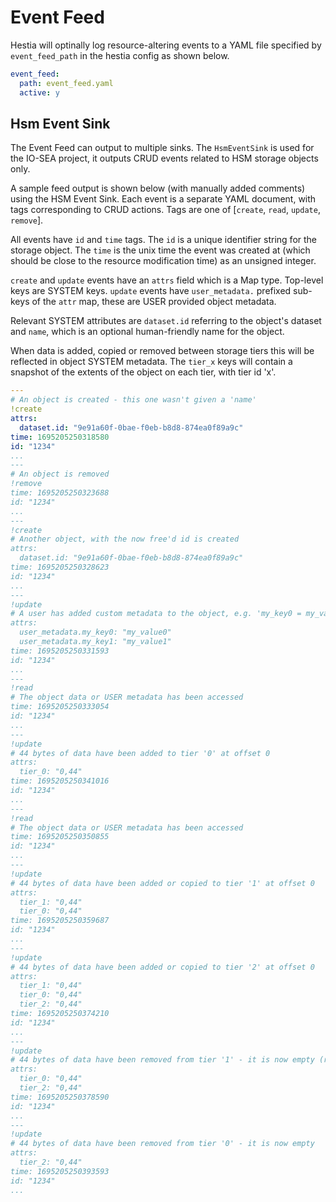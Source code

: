 # Event Feed

Hestia will optinally log resource-altering events to a YAML file specified by `event_feed_path` in the hestia config as shown below. 

```yaml
event_feed:
  path: event_feed.yaml
  active: y
```

## Hsm Event Sink

The Event Feed can output to multiple sinks. The `HsmEventSink` is used for the IO-SEA project, it outputs CRUD events related to HSM storage objects only.

A sample feed output is shown below (with manually added comments) using the HSM Event Sink. Each event is a separate YAML document, with tags corresponding to CRUD actions. Tags are one of [`create`, `read`, `update`, `remove`]. 

All events have `id` and `time` tags. The `id` is a unique identifier string for the storage object. The `time` is the unix time the event was created at (which should be close to the resource modification time) as an unsigned integer.

`create` and `update` events have an `attrs` field which is a Map type. Top-level keys are SYSTEM keys. `update` events have `user_metadata.` prefixed sub-keys of the `attr` map, these are USER provided object metadata.

Relevant SYSTEM attributes are `dataset.id` referring to the object's dataset and `name`, which is an optional human-friendly name for the object.

When data is added, copied or removed between storage tiers this will be reflected in object SYSTEM metadata. The `tier_x` keys will contain a snapshot of the extents of the object on each tier, with tier id 'x'.

```yaml
---
# An object is created - this one wasn't given a 'name'
!create
attrs:
  dataset.id: "9e91a60f-0bae-f0eb-b8d8-874ea0f89a9c"
time: 1695205250318580
id: "1234"
...
---
# An object is removed
!remove
time: 1695205250323688
id: "1234"
...
---
!create
# Another object, with the now free'd id is created
attrs:
  dataset.id: "9e91a60f-0bae-f0eb-b8d8-874ea0f89a9c"
time: 1695205250328623
id: "1234"
...
---
!update
# A user has added custom metadata to the object, e.g. 'my_key0 = my_value0'
attrs:
  user_metadata.my_key0: "my_value0"
  user_metadata.my_key1: "my_value1"
time: 1695205250331593
id: "1234"
...
---
!read
# The object data or USER metadata has been accessed
time: 1695205250333054
id: "1234"
...
---
!update
# 44 bytes of data have been added to tier '0' at offset 0
attrs:
  tier_0: "0,44"
time: 1695205250341016
id: "1234"
...
---
!read
# The object data or USER metadata has been accessed
time: 1695205250350855
id: "1234"
...
---
!update
# 44 bytes of data have been added or copied to tier '1' at offset 0
attrs:
  tier_1: "0,44"
  tier_0: "0,44"
time: 1695205250359687
id: "1234"
...
---
!update
# 44 bytes of data have been added or copied to tier '2' at offset 0
attrs:
  tier_1: "0,44"
  tier_0: "0,44"
  tier_2: "0,44"
time: 1695205250374210
id: "1234"
...
---
!update
# 44 bytes of data have been removed from tier '1' - it is now empty (reminder - this is a snapshot of the current tier state)
attrs:
  tier_0: "0,44"
  tier_2: "0,44"
time: 1695205250378590
id: "1234"
...
---
!update
# 44 bytes of data have been removed from tier '0' - it is now empty
attrs:
  tier_2: "0,44"
time: 1695205250393593
id: "1234"
...
```


